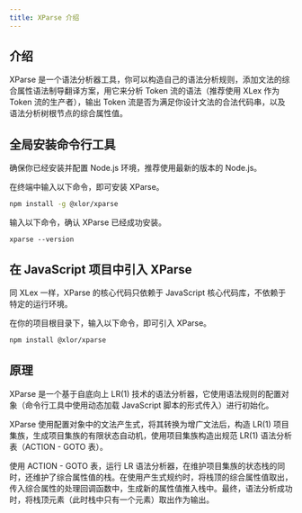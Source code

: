 ```yaml
---
title: XParse 介绍
---
```


## 介绍

XParse 是一个语法分析器工具，你可以构造自己的语法分析规则，添加文法的综合属性语法制导翻译方案，用它来分析 Token 流的语法（推荐使用 XLex 作为 Token 流的生产者），输出 Token 流是否为满足你设计文法的合法代码串，以及语法分析树根节点的综合属性值。

## 全局安装命令行工具

确保你已经安装并配置 Node.js 环境，推荐使用最新的版本的 Node.js。

在终端中输入以下命令，即可安装 XParse。

```bash
npm install -g @xlor/xparse
```

输入以下命令，确认 XParse 已经成功安装。

```base
xparse --version
```

## 在 JavaScript 项目中引入 XParse

同 XLex 一样，XParse 的核心代码只依赖于 JavaScript 核心代码库，不依赖于特定的运行环境。

在你的项目根目录下，输入以下命令，即可引入 XParse。

```bash
npm install @xlor/xparse
```

## 原理

XParse 是一个基于自底向上 LR(1) 技术的语法分析器，它使用语法规则的配置对象（命令行工具中使用动态加载 JavaScript 脚本的形式传入）进行初始化。

XParse 使用配置对象中的文法产生式，将其转换为增广文法后，构造 LR(1) 项目集族，生成项目集族的有限状态自动机，使用项目集族构造出规范 LR(1) 语法分析表（ACTION - GOTO 表）。

使用 ACTION - GOTO 表，运行 LR 语法分析器，在维护项目集族的状态栈的同时，还维护了综合属性值的栈。在使用产生式规约时，将栈顶的综合属性值取出，传入综合属性的处理回调函数中，生成新的属性值推入栈中。最终，语法分析成功时，将栈顶元素（此时栈中只有一个元素）取出作为输出。
